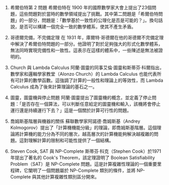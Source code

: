 1. 希爾伯特第 2 問題
希爾伯特在 1900 年的國際數學家大會上提出了23個問題，這些問題對於當時的數學領域提出了挑戰。其中第二問題是「希爾伯特問題」的一部分，問題是：「數學基於一致性的公理化是否是可能的？」。換句話說，是否可以構建一個完全一致的數學體系，使其不產生矛盾。

2. 哥德爾完備，不完備定理
在 1931 年，庫爾特·哥德爾在他的哥德爾不完備定理中解決了希爾伯特問題的一部分。他證明了對於足夠強大的形式化數學體系，無法同時實現完備性和一致性。這表示在這樣的體系中，一些陳述是無法被證明的。

3. Church 與 Lambda Calculus
阿蘭·圖靈的同事艾倫·圖靈和斯蒂芬·科爾指出，數學家和邏輯學家教堂（Alonzo Church）的 Lambda Calculus 也能代表所有可計算的數學函數。這強調了計算的一般性和理論上的等效性，而 Lambda Calculus 成為了後來計算理論的基石之一。

4. 圖靈，圖靈機與停止問題
阿蘭·圖靈提出了圖靈機的概念，並定義了停止問題：「是否存在一個算法，可以判斷任意給定的圖靈機和輸入，該機將會停止運行還是持續運行下去？」這是一個關於計算可行性的問題。

5. 喬姆斯基階層與機器的關係
蘇聯數學家阿諾德·喬姆斯基（Andrey Kolmogorov）提出了「計算機機能分級」的理論，即喬姆斯基階層。這個理論將計算機的能力分為不同的層次，越高層次的計算機能夠解決越複雜的問題。這對理解計算的限制和可能性提供了一個結構。

6. Steven Cook, SAT 與 NP-Complete
斯蒂芬·科克（Stephen Cook）於1971年提出了著名的 Cook's Theorem，該定理證明了 Boolean Satisfiability Problem（SAT）是 NP-Complete 問題。這是計算複雜性理論的一個重要里程碑，它闡明了一個問題屬於 NP-Complete 類別的條件，並將 NP-Complete 與其他計算複雜性類別區分開來。